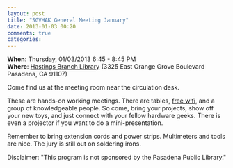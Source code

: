 ```yaml
---
layout: post
title: "SGVHAK General Meeting January"
date: 2013-01-03 00:20
comments: true
categories: 
---
```


__When__: Thursday, 01/03/2013 6:45 - 8:45 PM<br />
__Where__: [Hastings Branch Library](http://cityofpasadena.net/library/about_the_library/hastings_branch/) (3325 East Orange Grove Boulevard  Pasadena, CA 91107)

Come find us at the meeting room near the circulation desk.

These are hands-on working meetings.  There are tables, [free wifi](http://cityofpasadena.net/library/services/wifi/), and a group of knowledgeable people.  So come, bring your projects, show off your new toys, and just connect with your fellow hardware geeks.  There is even a projector if you want to do a mini-presentation.

Remember to bring extension cords and power strips.  Multimeters and tools are nice.  The jury is still out on soldering irons.  

Disclaimer: "This program is not sponsored by the Pasadena Public Library."
